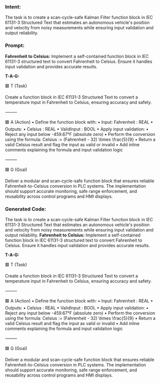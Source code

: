 ### Intent:
The task is to create a scan-cycle-safe Kalman Filter function block in IEC 61131-3 Structured Text that estimates an autonomous vehicle's position and velocity from noisy measurements while ensuring input validation and output reliability.

### Prompt:
**Fahrenheit to Celsius:**
Implement a self-contained function block in IEC 61131-3 structured text to convert Fahrenheit to Celsius. Ensure it handles input validation and provides accurate results.

**T-A-G:**

🟥 T (Task)

Create a function block in IEC 61131-3 Structured Text to convert a temperature input in Fahrenheit to Celsius, ensuring accuracy and safety.

⸻

🟩 A (Action)
	•	Define the function block with:
	•	Input: Fahrenheit : REAL
	•	Outputs:
	•	Celsius : REAL
	•	ValidInput : BOOL
	•	Apply input validation:
	•	Reject any input below -459.67°F (absolute zero)
	•	Perform the conversion using the formula:
Celsius := (Fahrenheit - 32) \times \frac{5}{9}
	•	Return a valid Celsius result and flag the input as valid or invalid
	•	Add inline comments explaining the formula and input validation logic

⸻

🟦 G (Goal)

Deliver a modular and scan-cycle-safe function block that ensures reliable Fahrenheit-to-Celsius conversion in PLC systems. The implementation should support accurate monitoring, safe range enforcement, and reusability across control programs and HMI displays.

### Generated Code:
The task is to create a scan-cycle-safe Kalman Filter function block in IEC 61131-3 Structured Text that estimates an autonomous vehicle's position and velocity from noisy measurements while ensuring input validation and output reliability.
**Fahrenheit to Celsius:**
Implement a self-contained function block in IEC 61131-3 structured text to convert Fahrenheit to Celsius. Ensure it handles input validation and provides accurate results.

**T-A-G:**

🟥 T (Task)

Create a function block in IEC 61131-3 Structured Text to convert a temperature input in Fahrenheit to Celsius, ensuring accuracy and safety.

⸻

🟩 A (Action)
	•	Define the function block with:
	•	Input: Fahrenheit : REAL
	•	Outputs:
	•	Celsius : REAL
	•	ValidInput : BOOL
	•	Apply input validation:
	•	Reject any input below -459.67°F (absolute zero)
	•	Perform the conversion using the formula:
Celsius := (Fahrenheit - 32) \times \frac{5}{9}
	•	Return a valid Celsius result and flag the input as valid or invalid
	•	Add inline comments explaining the formula and input validation logic

⸻

🟦 G (Goal)

Deliver a modular and scan-cycle-safe function block that ensures reliable Fahrenheit-to-Celsius conversion in PLC systems. The implementation should support accurate monitoring, safe range enforcement, and reusability across control programs and HMI displays.
